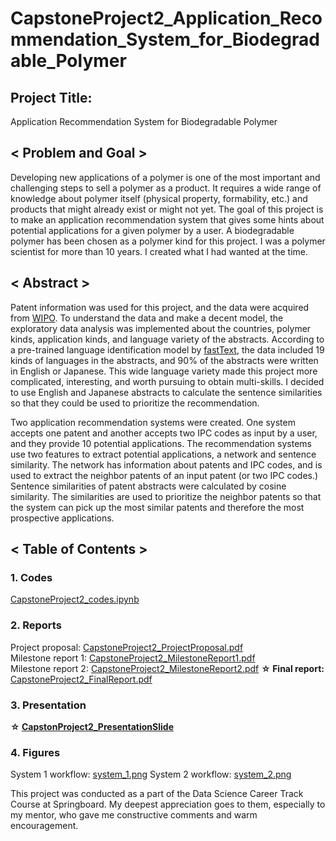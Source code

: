 # CapstoneProject2_Application_Recommendation_System_for_Biodegradable_Polymer
## Project Title: 
Application Recommendation System for Biodegradable Polymer

## < Problem and Goal >  
Developing new applications of a polymer is one of the most important and challenging steps to sell a polymer as a product. It requires a wide range of knowledge about polymer itself (physical property, formability, etc.) and products that might already exist or might not yet. The goal of this project is to make an application recommendation system that gives some hints about potential applications for a given polymer by a user. A biodegradable polymer has been chosen as a polymer kind for this project. I was a polymer scientist for more than 10 years. I created what I had wanted at the time. 

## < Abstract >  
Patent information was used for this project, and the data were acquired from [WIPO](https://patentscope.wipo.int/search/en/search.jsf). To understand the data and make a decent model, the exploratory data analysis was implemented about the countries, polymer kinds, application kinds, and language variety of the abstracts. According to a pre-trained language identification model by [fastText](https://fasttext.cc/), the data included 19 kinds of languages in the abstracts, and 90% of the abstracts were written in English or Japanese. This wide language variety made this project more complicated, interesting, and worth pursuing to obtain multi-skills. I decided to use English and Japanese abstracts to calculate the sentence similarities so that they could be used to prioritize the recommendation.  
  
Two application recommendation systems were created. One system accepts one patent and another accepts two IPC codes as input by a user, and they provide 10 potential applications. The recommendation systems use two features to extract potential applications, a network and sentence similarity. The network has information about patents and IPC codes, and is used to extract the neighbor patents of an input patent (or two IPC codes.) Sentence similarities of patent abstracts were calculated by cosine similarity. The similarities are used to prioritize the neighbor patents so that the system can pick up the most similar patents and therefore the most prospective applications.  
  
  
## < Table of Contents >  
### 1. Codes  
[CapstoneProject2_codes.ipynb](https://github.com/NamikoNa/Application_Recommendation_System_for_Biodegradable_Polymer_CapstoneProject2/blob/master/CapstoneProject2_codes.ipynb)  
  
### 2. Reports  
Project proposal: [CapstoneProject2_ProjectProposal.pdf]()  
Milestone report 1: [CapstoneProject2_MilestoneReport1.pdf]()  
Milestone report 2: [CapstoneProject2_MilestoneReport2.pdf]() 
**☆ Final report:** [CapstoneProject2_FinalReport.pdf]()  
  
### 3. Presentation  
  **☆ [CapstonProject2_PresentationSlide]()**  
  
### 4. Figures
System 1 workflow: [system_1.png](https://github.com/NamikoNa/Application_Recommendation_System_for_Biodegradable_Polymer_CapstoneProject2/blob/master/system_1.png)
System 2 workflow: [system_2.png](https://github.com/NamikoNa/Application_Recommendation_System_for_Biodegradable_Polymer_CapstoneProject2/blob/master/system_2.png)
  
This project was conducted as a part of the Data Science Career Track Course at Springboard. My deepest appreciation goes to them, especially to my mentor, who gave me constructive comments and warm encouragement.  

